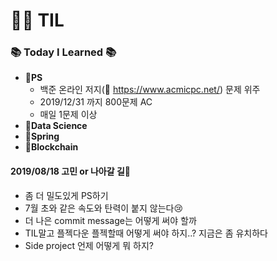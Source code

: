 # :woman_technologist: TIL
### :books: Today I Learned :books:
* **:file_folder:PS**
  * 백준 온라인 저지(:link: https://www.acmicpc.net/) 문제 위주
  * 2019/12/31 까지 800문제 AC
  * 매일 1문제 이상
* **:file_folder:Data Science**
* **:file_folder:Spring**
* **:file_folder:Blockchain**

#### **2019/08/18** 고민 or 나아갈 길:thought_balloon:
* 좀 더 밀도있게 PS하기
 * 7월 초와 같은 속도와 탄력이 붙지 않는다:cry:
* 더 나은 commit message는 어떻게 써야 할까
 * TIL말고 플젝다운 플젝할때 어떻게 써야 하지..? 지금은 좀 유치하다
* Side project 언제 어떻게 뭐 하지?
